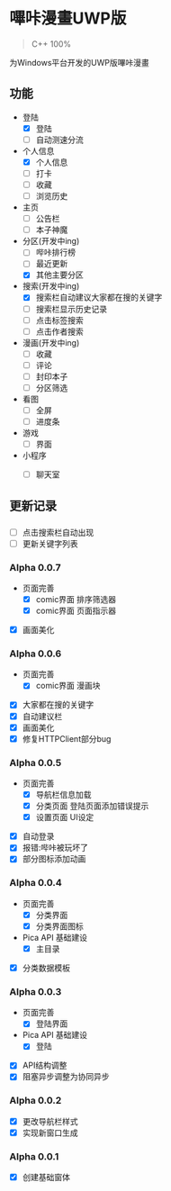 # 嗶咔漫畫UWP版
> C++ 100%  
> 
为Windows平台开发的UWP版嗶咔漫畫  

## 功能
- 登陆
  - [x] 登陆
  - [ ] 自动测速分流
- 个人信息
  - [x] 个人信息
  - [ ] 打卡
  - [ ] 收藏
  - [ ] 浏览历史
- 主页
  - [ ] 公告栏
  - [ ] 本子神魔
- 分区(开发中ing)
  - [ ] 哔咔排行榜
  - [ ] 最近更新
  - [x] 其他主要分区
- 搜索(开发中ing)
  - [x] 搜索栏自动建议大家都在搜的关键字
  - [ ] 搜索栏显示历史记录
  - [ ] 点击标签搜索
  - [ ] 点击作者搜索
- 漫画(开发中ing)
  - [ ] 收藏
  - [ ] 评论
  - [ ] 封印本子
  - [ ] 分区筛选
- 看图
  - [ ] 全屏
  - [ ] 进度条
- 游戏
  - [ ] 界面
- 小程序
  - [ ] 聊天室

  

## 更新记录 
###
- [ ] 点击搜索栏自动出现
- [ ] 更新关键字列表

### Alpha 0.0.7
- 页面完善
  - [x] comic界面 排序筛选器
  - [x] comic界面 页面指示器
- [x] 画面美化
### Alpha 0.0.6
- 页面完善
  - [x] comic界面 漫画块
- [x] 大家都在搜的关键字
- [x] 自动建议栏
- [x] 画面美化
- [x] 修复HTTPClient部分bug
### Alpha 0.0.5 
- 页面完善  
    - [x] 导航栏信息加载
    - [x] 分类页面 登陆页面添加错误提示 
    - [x] 设置页面 UI设定 
- [x] 自动登录
- [x] 报错:哔咔被玩坏了
- [x] 部分图标添加动画
### Alpha 0.0.4 
- 页面完善  
    - [x] 分类界面 
    - [x] 分类界面图标 
- Pica API 基础建设  
    - [x] 主目录 
- [x] 分类数据模板 
### Alpha 0.0.3 
- 页面完善
    - [x] 登陆界面 
- Pica API 基础建设  
    - [x] 登陆 
- [x] API结构调整 
- [x] 阻塞异步调整为协同异步 

### Alpha 0.0.2 
- [x] 更改导航栏样式   
- [x] 实现新窗口生成 

### Alpha 0.0.1 
- [x] 创建基础窗体   

